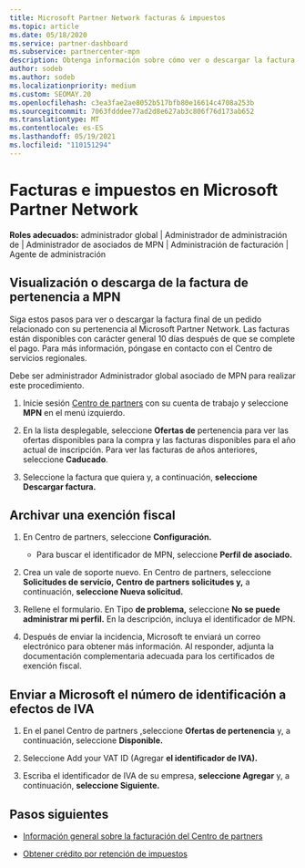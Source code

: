 ```yaml
---
title: Microsoft Partner Network facturas & impuestos
ms.topic: article
ms.date: 05/18/2020
ms.service: partner-dashboard
ms.subservice: partnercenter-mpn
description: Obtenga información sobre cómo ver o descargar la factura de pertenencia a MPN, cómo presentar la exención fiscal y cómo enviar a Microsoft su número de identificación fiscal.
author: sodeb
ms.author: sodeb
ms.localizationpriority: medium
ms.custom: SEOMAY.20
ms.openlocfilehash: c3ea3fae2ae8052b517bfb80e16614c4708a253b
ms.sourcegitcommit: 7063fdddee77ad2d8e627ab3c806f76d173ab652
ms.translationtype: MT
ms.contentlocale: es-ES
ms.lasthandoff: 05/19/2021
ms.locfileid: "110151294"
---
```

# <a name="invoices-and-taxes-in-the-microsoft-partner-network"></a>Facturas e impuestos en Microsoft Partner Network

**Roles adecuados:** administrador global | Administrador de administración de | Administrador de asociados de MPN | Administración de facturación | Agente de administración

## <a name="view-or-download-your-mpn-membership-invoice"></a>Visualización o descarga de la factura de pertenencia a MPN

Siga estos pasos para ver o descargar la factura final de un pedido relacionado con su pertenencia al Microsoft Partner Network. Las facturas están disponibles con carácter general 10 días después de que se complete el pago. Para más información, póngase en contacto con el Centro de servicios regionales.  

Debe ser administrador Administrador global asociado de MPN para realizar este procedimiento. 

1.  Inicie sesión [Centro de partners](https://partner.microsoft.com/dashboard/home) con su cuenta de trabajo y seleccione **MPN** en el menú izquierdo.

4.  En la lista desplegable, seleccione **Ofertas de** pertenencia para ver las ofertas disponibles para la compra y las facturas disponibles para el año actual de inscripción. Para ver las facturas de años anteriores, seleccione **Caducado**.

6.  Seleccione la factura que quiera y, a continuación, **seleccione Descargar factura.** 

## <a name="file-a-tax-exemption"></a>Archivar una exención fiscal

1.  En Centro de partners, seleccione **Configuración.**
    - Para buscar el identificador de MPN, seleccione **Perfil de asociado.**

2.  Crea un vale de soporte nuevo. En Centro de partners, seleccione **Solicitudes de servicio,** **Centro de partners solicitudes y,** a continuación, **seleccione Nueva solicitud.**

3.  Rellene el formulario. En Tipo **de problema,** seleccione **No se puede administrar mi perfil.** En la descripción, incluya el identificador de MPN.

4.  Después de enviar la incidencia, Microsoft te enviará un correo electrónico para obtener más información. Al responder, adjunta la documentación complementaria adecuada para los certificados de exención fiscal.

## <a name="send-microsoft-your-vat-id-number"></a>Enviar a Microsoft el número de identificación a efectos de IVA

1.  En el panel Centro de partners [,](https://partner.microsoft.com/dashboard/home)seleccione **Ofertas de pertenencia** y, a continuación, seleccione **Disponible.** 

2.  Seleccione Add your VAT ID (Agregar **el identificador de IVA).** 

3.  Escriba el identificador de IVA de su empresa, **seleccione Agregar** y, a continuación, **seleccione Siguiente.** 

## <a name="next-steps"></a>Pasos siguientes

- [Información general sobre la facturación del Centro de partners](billing-basics.md)

- [Obtener crédito por retención de impuestos](withholding-tax-credit-form.md)